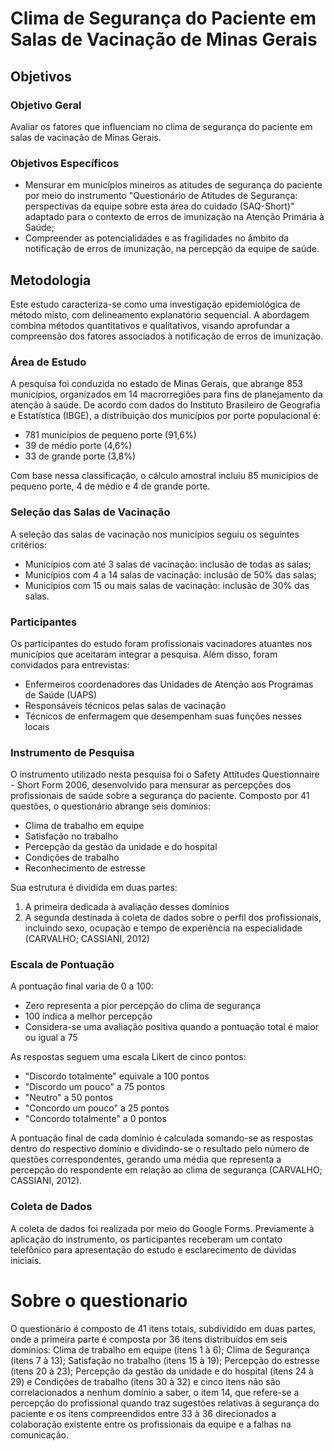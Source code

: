 # Clima de Segurança do Paciente em Salas de Vacinação de Minas Gerais

## Objetivos

### Objetivo Geral
Avaliar os fatores que influenciam no clima de segurança do paciente em salas de vacinação de Minas Gerais.

### Objetivos Específicos
- Mensurar em municípios mineiros as atitudes de segurança do paciente por meio do instrumento "Questionário de Atitudes de Segurança: perspectivas da equipe sobre esta área do cuidado (SAQ-Short)" adaptado para o contexto de erros de imunização na Atenção Primária à Saúde;
- Compreender as potencialidades e as fragilidades no âmbito da notificação de erros de imunização, na percepção da equipe de saúde.

## Metodologia

Este estudo caracteriza-se como uma investigação epidemiológica de método misto, com delineamento explanatório sequencial. A abordagem combina métodos quantitativos e qualitativos, visando aprofundar a compreensão dos fatores associados à notificação de erros de imunização.

### Área de Estudo
A pesquisa foi conduzida no estado de Minas Gerais, que abrange 853 municípios, organizados em 14 macrorregiões para fins de planejamento da atenção à saúde. De acordo com dados do Instituto Brasileiro de Geografia e Estatística (IBGE), a distribuição dos municípios por porte populacional é:
- 781 municípios de pequeno porte (91,6%)
- 39 de médio porte (4,6%)
- 33 de grande porte (3,8%)

Com base nessa classificação, o cálculo amostral incluiu 85 municípios de pequeno porte, 4 de médio e 4 de grande porte.

### Seleção das Salas de Vacinação
A seleção das salas de vacinação nos municípios seguiu os seguintes critérios:
- Municípios com até 3 salas de vacinação: inclusão de todas as salas;
- Municípios com 4 a 14 salas de vacinação: inclusão de 50% das salas;
- Municípios com 15 ou mais salas de vacinação: inclusão de 30% das salas.

### Participantes
Os participantes do estudo foram profissionais vacinadores atuantes nos municípios que aceitaram integrar a pesquisa. Além disso, foram convidados para entrevistas:
- Enfermeiros coordenadores das Unidades de Atenção aos Programas de Saúde (UAPS)
- Responsáveis técnicos pelas salas de vacinação
- Técnicos de enfermagem que desempenham suas funções nesses locais

### Instrumento de Pesquisa
O instrumento utilizado nesta pesquisa foi o Safety Attitudes Questionnaire - Short Form 2006, desenvolvido para mensurar as percepções dos profissionais de saúde sobre a segurança do paciente. Composto por 41 questões, o questionário abrange seis domínios:
- Clima de trabalho em equipe
- Satisfação no trabalho
- Percepção da gestão da unidade e do hospital
- Condições de trabalho
- Reconhecimento de estresse

Sua estrutura é dividida em duas partes:
1. A primeira dedicada à avaliação desses domínios
2. A segunda destinada à coleta de dados sobre o perfil dos profissionais, incluindo sexo, ocupação e tempo de experiência na especialidade (CARVALHO; CASSIANI, 2012)

### Escala de Pontuação
A pontuação final varia de 0 a 100:
- Zero representa a pior percepção do clima de segurança
- 100 indica a melhor percepção
- Considera-se uma avaliação positiva quando a pontuação total é maior ou igual a 75

As respostas seguem uma escala Likert de cinco pontos:
- "Discordo totalmente" equivale a 100 pontos
- "Discordo um pouco" a 75 pontos
- "Neutro" a 50 pontos
- "Concordo um pouco" a 25 pontos
- "Concordo totalmente" a 0 pontos

A pontuação final de cada domínio é calculada somando-se as respostas dentro do respectivo domínio e dividindo-se o resultado pelo número de questões correspondentes, gerando uma média que representa a percepção do respondente em relação ao clima de segurança (CARVALHO; CASSIANI, 2012).

### Coleta de Dados
A coleta de dados foi realizada por meio do Google Forms. Previamente à aplicação do instrumento, os participantes receberam um contato telefônico para apresentação do estudo e esclarecimento de dúvidas iniciais.

# Sobre o questionario
O questionário é composto de 41 itens totais, subdividido em duas partes, onde a primeira parte é composta por 36 itens distribuídos em seis domínios: Clima de trabalho em equipe (itens 1 à 6); Clima de Segurança (itens 7 à 13); Satisfação no trabalho (itens 15 à 19); Percepção do estresse (itens 20 à 23); Percepção da gestão da unidade e do hospital (itens 24 à 29) e Condições de trabalho (itens 30 à 32) e cinco itens não são correlacionados a nenhum domínio a saber, o item 14, que refere-se a percepção do profissional quando traz sugestões relativas à segurança do paciente e os itens compreendidos entre 33 à 36 direcionados a colaboração existente entre os profissionais da equipe e a falhas na comunicação.